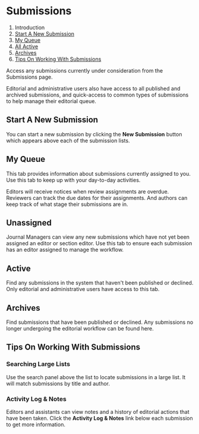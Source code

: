 # Submissions

1. Introduction
2. [Start A New Submission](submissions.md#new-submission)
3. [My Queue](submissions.md#my-queue)
4. [All Active](submissions.md#active)
5. [Archives](submissions.md#archives)
6. [Tips On Working With Submissions](submissions.md#tips)

Access any submissions currently under consideration from the Submissions page.

Editorial and administrative users also have access to all published and archived submissions, and quick-access to common types of submissions to help manage their editorial queue.

## <a name="new-submission"></a>Start A New Submission

You can start a new submission by clicking the **New Submission** button which appears above each of the submission lists.

## <a name="my-queue"></a>My Queue

This tab provides information about submissions currently assigned to you. Use this tab to keep up with your day-to-day activities.

Editors will receive notices when review assignments are overdue. Reviewers can track the due dates for their assignments. And authors can keep track of what stage their submissions are in.

## <a name="unassigned"></a>Unassigned

Journal Managers can view any new submissions which have not yet been assigned an editor or section editor. Use this tab to ensure each submission has an editor assigned to manage the workflow.

## <a name="active"></a>Active

Find any submissions in the system that haven't been published or declined. Only editorial and administrative users have access to this tab.

## <a name="archives"></a>Archives

Find submissions that have been published or declined. Any submissions no longer undergoing the editorial workflow can be found here.

## <a name="tips"></a>Tips On Working With Submissions

### Searching Large Lists

Use the search panel above the list to locate submissions in a large list. It will match submissions by title and author.

### Activity Log & Notes

Editors and assistants can view notes and a history of editorial actions that have been taken. Click the **Activity Log & Notes** link below each submission to get more information.
